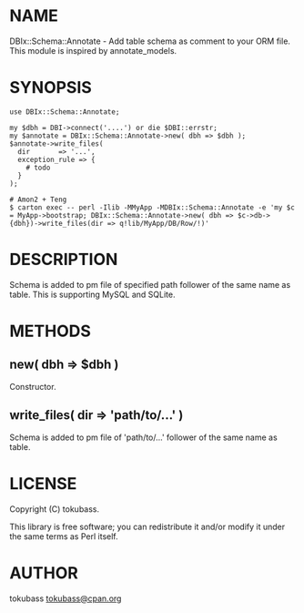 # NAME

DBIx::Schema::Annotate - Add table schema as comment to your ORM file. This module is inspired by annotate\_models.

# SYNOPSIS

    use DBIx::Schema::Annotate;

    my $dbh = DBI->connect('....') or die $DBI::errstr;
    my $annotate = DBIx::Schema::Annotate->new( dbh => $dbh );
    $annotate->write_files(
      dir       => '...',
      exception_rule => {
        # todo
      }
    );

    # Amon2 + Teng
    $ carton exec -- perl -Ilib -MMyApp -MDBIx::Schema::Annotate -e 'my $c = MyApp->bootstrap; DBIx::Schema::Annotate->new( dbh => $c->db->{dbh})->write_files(dir => q!lib/MyApp/DB/Row/!)'

# DESCRIPTION

Schema is added to pm file of specified path follower of the same name as table.
This is supporting MySQL and SQLite.

# METHODS

## new( dbh => $dbh )

Constructor.

## write\_files( dir => 'path/to/...' )

Schema is added to pm file of 'path/to/...' follower of the same name as table.

# LICENSE

Copyright (C) tokubass.

This library is free software; you can redistribute it and/or modify
it under the same terms as Perl itself.

# AUTHOR

tokubass <tokubass@cpan.org>
